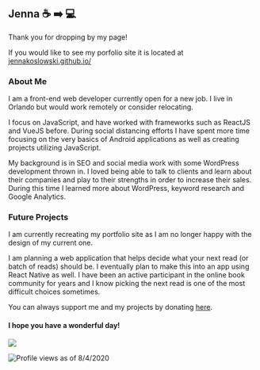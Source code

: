 ## Jenna :coffee: :arrow_right: :computer:
<!--
**JennaKoslowski/JennaKoslowski** is a ✨ _special_ ✨ repository because its `README.md` (this file) appears on your GitHub profile.
-->

Thank you for dropping by my page! 
 
If you would like to see my porfolio site it is located at [jennakoslowski.github.io/](https://jennakoslowski.github.io/)

### About Me

I am a front-end web developer currently open for a new job. I live in Orlando but would work remotely or consider relocating.

I focus on JavaScript, and have worked with frameworks such as ReactJS and VueJS before. During social distancing efforts 
I have spent more time focusing on the very basics of Android applications as well as creating projects utilizing JavaScript.

My background is in SEO and social media work with some WordPress development thrown in. I loved being able to talk to clients and learn about
their companies and play to their strengths in order to increase their sales. During this time I learned more about WordPress, keyword research and Google Analytics.

### Future Projects

I am currently recreating my portfolio site as I am no longer happy with the design of my current one.

I am planning a web application that helps decide what your next read (or batch of reads) should be. I eventually plan to make this into an app using React Native as well.
I have been an active participant in the online book community for years and I know picking the next read is one of the most difficult choices sometimes.

You can always support me and my projects by donating [here](https://ko-fi.com/jkimexploring).

#### I hope you have a wonderful day!

<img align="center" src="https://github-readme-stats.vercel.app/api/?username=jennakoslowski&theme=<buefy>" />

![Profile views](https://gpvc.arturio.dev/jennakoslowski) as of 8/4/2020
